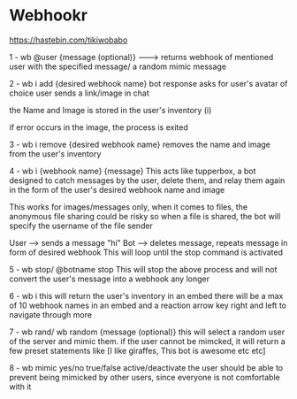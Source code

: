 # Webhookr

<https://hastebin.com/tikiwobabo>

1 - wb @user {message (optional)} ---> returns webhook of mentioned user with the specified message/ a random mimic message

2 - wb i add {desired webhook name}
bot response asks for user's avatar of choice
user sends a link/image in chat

the Name and Image is stored in the user's inventory (i)

if error occurs in the image, the process is exited

3 - wb i remove {desired webhook name}
removes the name and image from the user's inventory

4 - wb i {webhook name} {message}
This acts like tupperbox, a bot designed to catch messages by the user, delete them, and relay them again in the form of the user's desired webhook name and image

This works for images/messages only, when it comes to files, the anonymous file sharing could be risky so when a file is shared, the bot will specify the username
of the file sender

User --> sends a message "hi"
Bot --> deletes message, repeats message in form of desired webhook
This will loop until the stop command is activated

5 - wb stop/ @botname stop
 This will stop the above process and will not convert the user's message into a webhook any longer

6 - wb i
 this will return the user's inventory in an embed
there will be a max of 10 webhook names in an embed and a reaction arrow key right and left to navigate through more

7 - wb rand/ wb random {message (optional)}
 this will select a random user of the server and mimic them.
 if the user cannot be mimcked, it will return a few preset statements like [I like giraffes, This bot is awesome etc etc]

8 - wb mimic yes/no true/false active/deactivate
the user should be able to prevent being mimicked by other users, since everyone is not comfortable with it
